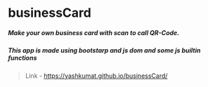 # businessCard

##### Make your own business card with scan to call QR-Code.
##### This app is made using bootstarp and js dom and some js builtin functions

> Link - https://yashkumat.github.io/businessCard/
